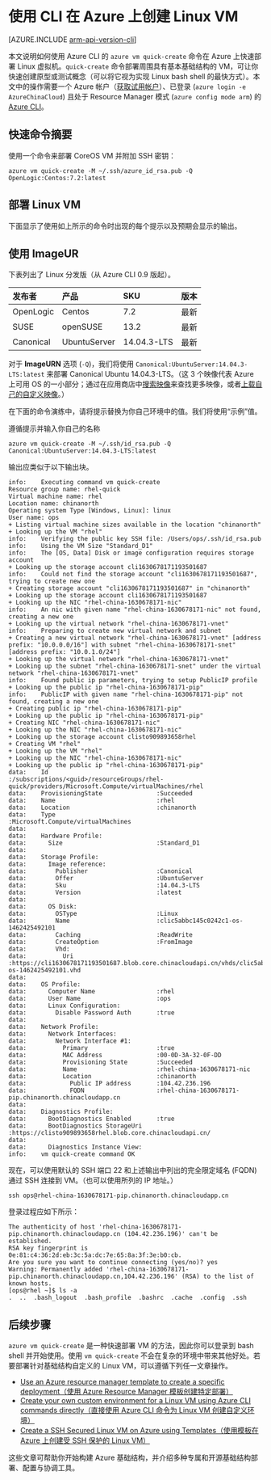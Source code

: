 <!-- ARM: tested -->

<properties
   pageTitle="使用 CLI 在 Azure 上创建 Linux VM | Azure"
   description="使用 CLI 在 Azure 上创建 Linux VM。"
   services="virtual-machines-linux"
   documentationCenter=""
   authors="vlivech"
   manager="timlt"
   editor=""/>

<tags
	ms.service="virtual-machines-linux"
	ms.date="05/03/2016"
	wacn.date="06/27/2016"/>


# 使用 CLI 在 Azure 上创建 Linux VM

[AZURE.INCLUDE [arm-api-version-cli](../includes/arm-api-version-cli.md)]

本文说明如何使用 Azure CLI 的 `azure vm quick-create` 命令在 Azure 上快速部署 Linux 虚拟机。`quick-create` 命令部署周围具有基本基础结构的 VM，可让你快速创建原型或测试概念（可以将它视为实现 Linux bash shell 的最快方式）。本文中的操作需要一个 Azure 帐户（[获取试用帐户](/pricing/1rmb-trial/)）、已登录 (`azure login -e AzureChinaCloud`) 且处于 Resource Manager 模式 (`azure config mode arm`) 的 [Azure CLI](/documentation/articles/xplat-cli-install)。

## 快速命令摘要

使用一个命令来部署 CoreOS VM 并附加 SSH 密钥：

	azure vm quick-create -M ~/.ssh/azure_id_rsa.pub -Q OpenLogic:Centos:7.2:latest

## 部署 Linux VM

下面显示了使用如上所示的命令时出现的每个提示以及预期会显示的输出。

## 使用 ImageUR

下表列出了 Linux 分发版（从 Azure CLI 0.9 版起）。

| 发布者 | 产品 | SKU | 版本 |
|:----------|:-------------|:------------|:--------|
| OpenLogic | Centos | 7\.2 | 最新 |
| SUSE | openSUSE | 13\.2 | 最新 |
| Canonical | UbuntuServer | 14\.04.3-LTS | 最新 |



对于 **ImageURN** 选项 (`-Q`)，我们将使用 `Canonical:UbuntuServer:14.04.3-LTS:latest` 来部署 Canonical Ubuntu 14.04.3-LTS。（这 3 个映像代表 Azure 上可用 OS 的一小部分；通过在应用商店中[搜索映像](/documentation/articles/virtual-machines-linux-cli-ps-findimage)来查找更多映像，或者[上载自己的自定义映像](/documentation/articles/virtual-machines-linux-create-upload-generic)。）

在下面的命令演练中，请将提示替换为你自己环境中的值。我们将使用“示例”值。

遵循提示并输入你自己的名称

	azure vm quick-create -M ~/.ssh/id_rsa.pub -Q Canonical:UbuntuServer:14.04.3-LTS:latest

输出应类似于以下输出块。

	info:    Executing command vm quick-create
	Resource group name: rhel-quick
	Virtual machine name: rhel
	Location name: chinanorth
	Operating system Type [Windows, Linux]: linux
	User name: ops
	+ Listing virtual machine sizes available in the location "chinanorth"
	+ Looking up the VM "rhel"
	info:    Verifying the public key SSH file: /Users/ops/.ssh/id_rsa.pub
	info:    Using the VM Size "Standard_D1"
	info:    The [OS, Data] Disk or image configuration requires storage account
	+ Looking up the storage account cli1630678171193501687
	info:    Could not find the storage account "cli1630678171193501687", trying to create new one
	+ Creating storage account "cli1630678171193501687" in "chinanorth"
	+ Looking up the storage account cli1630678171193501687
	+ Looking up the NIC "rhel-china-1630678171-nic"
	info:    An nic with given name "rhel-china-1630678171-nic" not found, creating a new one
	+ Looking up the virtual network "rhel-china-1630678171-vnet"
	info:    Preparing to create new virtual network and subnet
	+ Creating a new virtual network "rhel-china-1630678171-vnet" [address prefix: "10.0.0.0/16"] with subnet "rhel-china-1630678171-snet" [address prefix: "10.0.1.0/24"]
	+ Looking up the virtual network "rhel-china-1630678171-vnet"
	+ Looking up the subnet "rhel-china-1630678171-snet" under the virtual network "rhel-china-1630678171-vnet"
	info:    Found public ip parameters, trying to setup PublicIP profile
	+ Looking up the public ip "rhel-china-1630678171-pip"
	info:    PublicIP with given name "rhel-china-1630678171-pip" not found, creating a new one
	+ Creating public ip "rhel-china-1630678171-pip"
	+ Looking up the public ip "rhel-china-1630678171-pip"
	+ Creating NIC "rhel-china-1630678171-nic"
	+ Looking up the NIC "rhel-china-1630678171-nic"
	+ Looking up the storage account clisto909893658rhel
	+ Creating VM "rhel"
	+ Looking up the VM "rhel"
	+ Looking up the NIC "rhel-china-1630678171-nic"
	+ Looking up the public ip "rhel-china-1630678171-pip"
	data:    Id                              :/subscriptions/<guid>/resourceGroups/rhel-quick/providers/Microsoft.Compute/virtualMachines/rhel
	data:    ProvisioningState               :Succeeded
	data:    Name                            :rhel
	data:    Location                        :chinanorth
	data:    Type                            :Microsoft.Compute/virtualMachines
	data:
	data:    Hardware Profile:
	data:      Size                          :Standard_D1
	data:
	data:    Storage Profile:
	data:      Image reference:
	data:        Publisher                   :Canonical
	data:        Offer                       :UbuntuServer
	data:        Sku                         :14.04.3-LTS
	data:        Version                     :latest
	data:
	data:      OS Disk:
	data:        OSType                      :Linux
	data:        Name                        :clic5abbc145c0242c1-os-1462425492101
	data:        Caching                     :ReadWrite
	data:        CreateOption                :FromImage
	data:        Vhd:
	data:          Uri                       :https://cli1630678171193501687.blob.core.chinacloudapi.cn/vhds/clic5abbc145c0242c1-os-1462425492101.vhd
	data:
	data:    OS Profile:
	data:      Computer Name                 :rhel
	data:      User Name                     :ops
	data:      Linux Configuration:
	data:        Disable Password Auth       :true
	data:
	data:    Network Profile:
	data:      Network Interfaces:
	data:        Network Interface #1:
	data:          Primary                   :true
	data:          MAC Address               :00-0D-3A-32-0F-DD
	data:          Provisioning State        :Succeeded
	data:          Name                      :rhel-china-1630678171-nic
	data:          Location                  :chinanorth
	data:            Public IP address       :104.42.236.196
	data:            FQDN                    :rhel-china-1630678171-pip.chinanorth.chinacloudapp.cn
	data:
	data:    Diagnostics Profile:
	data:      BootDiagnostics Enabled       :true
	data:      BootDiagnostics StorageUri    :https://clisto909893658rhel.blob.core.chinacloudapi.cn/
	data:
	data:      Diagnostics Instance View:
	info:    vm quick-create command OK

现在，可以使用默认的 SSH 端口 22 和上述输出中列出的完全限定域名 (FQDN) 通过 SSH 连接到 VM。（也可以使用所列的 IP 地址。）

	ssh ops@rhel-china-1630678171-pip.chinanorth.chinacloudapp.cn

登录过程应如下所示：

	The authenticity of host 'rhel-china-1630678171-pip.chinanorth.chinacloudapp.cn (104.42.236.196)' can't be established.
	RSA key fingerprint is 0e:81:c4:36:2d:eb:3c:5a:dc:7e:65:8a:3f:3e:b0:cb.
	Are you sure you want to continue connecting (yes/no)? yes
	Warning: Permanently added 'rhel-china-1630678171-pip.chinanorth.chinacloudapp.cn,104.42.236.196' (RSA) to the list of known hosts.
	[ops@rhel ~]$ ls -a
	.  ..  .bash_logout  .bash_profile  .bashrc  .cache  .config  .ssh

## 后续步骤

`azure vm quick-create` 是一种快速部署 VM 的方法，因此你可以登录到 bash shell 并开始使用。使用 `vm quick-create` 不会在复杂的环境中带来其他好处。若要部署针对基础结构自定义的 Linux VM，可以遵循下列任一文章操作。

- [Use an Azure resource manager template to create a specific deployment（使用 Azure Resource Manager 模板创建特定部署）](/documentation/articles/virtual-machines-linux-cli-deploy-templates)
- [Create your own custom environment for a Linux VM using Azure CLI commands directly（直接使用 Azure CLI 命令为 Linux VM 创建自定义环境）](/documentation/articles/virtual-machines-linux-create-cli-complete)
- [Create a SSH Secured Linux VM on Azure using Templates（使用模板在 Azure 上创建受 SSH 保护的 Linux VM）](/documentation/articles/virtual-machines-linux-create-ssh-secured-vm-from-template)

这些文章可帮助你开始构建 Azure 基础结构，并介绍多种专属和开源基础结构部署、配置与协调工具。

<!---HONumber=Mooncake_0620_2016-->